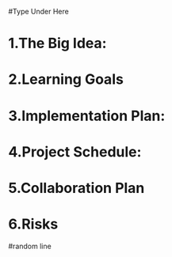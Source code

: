 #Type Under Here

# 1.The Big Idea: 

# 2.Learning Goals

# 3.Implementation Plan:

# 4.Project Schedule:

# 5.Collaboration Plan

# 6.Risks

#random line 